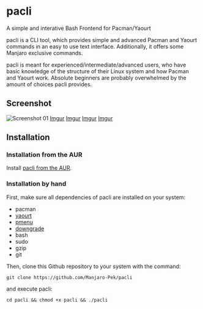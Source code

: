 # pacli
A simple and interative Bash Frontend for Pacman/Yaourt

pacli is a CLI tool, which provides simple and advanced Pacman and Yaourt commands in an easy to use text interface. Additionally, it offers some Manjaro exclusive commands.

pacli is meant for experienced/intermediate/advanced users, who have basic knowledge of the structure of their Linux system and how Pacman and Yaourt work. Absolute beginners are probably overwhelmed by the amount of choices pacli provides.


## Screenshot
![Screenshot 01](https://i.imgur.com/hwGmDeKiO.png)
[Imgur](http://i.imgur.com/eqXZWrC.png)
[Imgur](http://i.imgur.com/Q2um0ac.png)
[Imgur](http://i.imgur.com/wbO9LmB.png)
[Imgur](http://i.imgur.com/kKzqbSl.png)

## Installation

### Installation from the AUR
Install [pacli from the AUR](https://aur.archlinux.org/packages/pacli/).

### Installation by hand
First, make sure all dependencies of pacli are installed on your system:
- pacman
- [yaourt](https://wiki.archlinux.org/index.php/Yaourt)
- [pmenu](https://aur.archlinux.org/packages/pmenu/)
- [downgrade](https://aur.archlinux.org/packages/downgrade/)
- bash
- sudo
- gzip
- git

Then, clone this Github repository to your system with the command:
```
git clone https://github.com/Manjaro-Pek/pacli
```
and execute pacli:
```
cd pacli && chmod +x pacli && ./pacli
```
